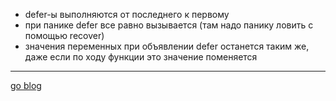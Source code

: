 - defer-ы выполняются от последнего к первому
- при панике defer все равно вызывается (там надо панику ловить с помощью recover)
- значения переменных при объявлении defer останется таким же, даже если по ходу функции это значение поменяется

---
[go blog](https://go.dev/blog/defer-panic-and-recover)